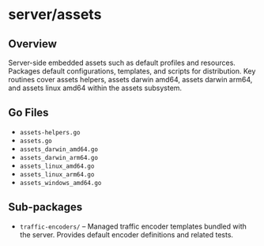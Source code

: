 # server/assets

## Overview

Server-side embedded assets such as default profiles and resources. Packages default configurations, templates, and scripts for distribution. Key routines cover assets helpers, assets darwin amd64, assets darwin arm64, and assets linux amd64 within the assets subsystem.

## Go Files

- `assets-helpers.go`
- `assets.go`
- `assets_darwin_amd64.go`
- `assets_darwin_arm64.go`
- `assets_linux_amd64.go`
- `assets_linux_arm64.go`
- `assets_windows_amd64.go`

## Sub-packages

- `traffic-encoders/` – Managed traffic encoder templates bundled with the server. Provides default encoder definitions and related tests.
